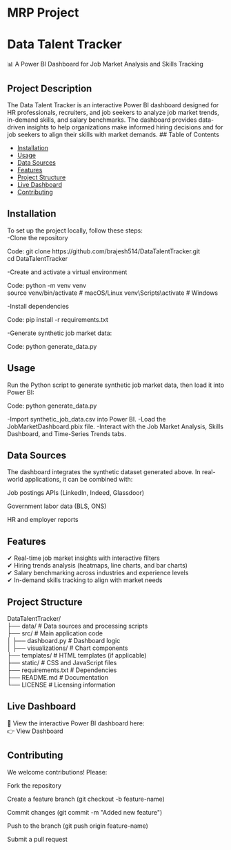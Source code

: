 # MRP Project
<h1>Data Talent Tracker</h1>
📊  A Power BI Dashboard for Job Market Analysis and Skills Tracking

<h2>Project Description</h2>
The Data Talent Tracker is an interactive Power BI dashboard designed for HR professionals, recruiters, and job seekers to analyze job market trends, in-demand skills, and salary benchmarks. The dashboard provides data-driven insights to help organizations make informed hiring decisions and for job seekers to align their skills with market demands.
## Table of Contents

- [Installation](#installation)
- [Usage](#usage)
- [Data Sources](#data-sources)
- [Features](#features)
- [Project Structure](#project-structure)
- [Live Dashboard](#live-dashboard)
- [Contributing](#contributing)

## Installation
To set up the project locally, follow these steps:
<br>
-Clone the repository
<p>Code:
git clone https://github.com/brajesh514/DataTalentTracker.git<br>
cd DataTalentTracker
</p>
-Create and activate a virtual environment
<p>Code:
python -m venv venv  <br>
source venv/bin/activate  # macOS/Linux  
venv\Scripts\activate  # Windows  
</p>
-Install dependencies
<p>Code:
pip install -r requirements.txt  
</p>
-Generate synthetic job market data:
<p>Code:
python generate_data.py</p>

## Usage
Run the Python script to generate synthetic job market data, then load it into Power BI:
<p>Code:
python generate_data.py</p>
-Import synthetic_job_data.csv into Power BI.
-Load the JobMarketDashboard.pbix file.
-Interact with the Job Market Analysis, Skills Dashboard, and Time-Series Trends tabs.

## Data Sources

The dashboard integrates the synthetic dataset generated above. In real-world applications, it can be combined with:

Job postings APIs (LinkedIn, Indeed, Glassdoor)

Government labor data (BLS, ONS)

HR and employer reports
## Features
✔ Real-time job market insights with interactive filters<br>
✔ Hiring trends analysis (heatmaps, line charts, and bar charts)<br>
✔ Salary benchmarking across industries and experience levels<br>
✔ In-demand skills tracking to align with market needs<br>

## Project Structure
DataTalentTracker/  
├── data/                     # Data sources and processing scripts  
├── src/                      # Main application code  
│   ├── dashboard.py          # Dashboard logic  
│   ├── visualizations/       # Chart components  
├── templates/                # HTML templates (if applicable)  
├── static/                   # CSS and JavaScript files  
├── requirements.txt          # Dependencies  
├── README.md                 # Documentation  
└── LICENSE                   # Licensing information  
## Live Dashboard
🔗 View the interactive Power BI dashboard here:
<br>
👉 View Dashboard

## Contributing
We welcome contributions! Please:

Fork the repository

Create a feature branch (git checkout -b feature-name)

Commit changes (git commit -m "Added new feature")

Push to the branch (git push origin feature-name)

Submit a pull request
